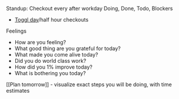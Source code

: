 
Standup: Checkout every after workday
Doing, Done, Todo, Blockers
- [Toggl day](https://track.toggl.com/reports/summary/6878663)/half hour checkouts

Feelings
- How are you feeling?
- What good thing are you grateful for today?
- What made you come alive today?
- Did you do world class work?
- How did you 1% improve today?
- What is bothering you today?

[[Plan tomorrow]] - visualize exact steps you will be doing, with time estimates
